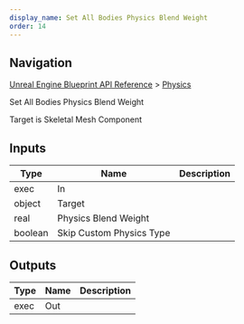```yaml
---
display_name: Set All Bodies Physics Blend Weight
order: 14
---
```

## Navigation

[Unreal Engine Blueprint API Reference](https://dev.epicgames.com/documentation/en-us/unreal-engine/BlueprintAPI) > [Physics](https://dev.epicgames.com/documentation/en-us/unreal-engine/BlueprintAPI/Physics)

Set All Bodies Physics Blend Weight

Target is Skeletal Mesh Component

## Inputs

| Type | Name | Description |
| --- | --- | --- |
| exec | In |  |
| object | Target |  |
| real | Physics Blend Weight |  |
| boolean | Skip Custom Physics Type |  |

## Outputs

| Type | Name | Description |
| --- | --- | --- |
| exec | Out |  |
